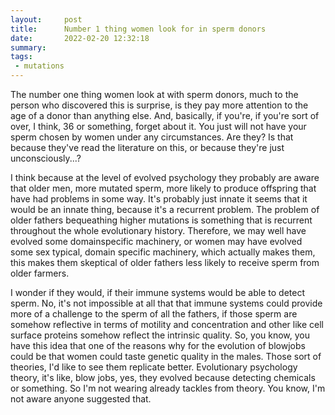 ```yaml
---
layout:     post
title:      Number 1 thing women look for in sperm donors
date:       2022-02-20 12:32:18
summary:    
tags:
 - mutations
---
```


The number one thing women look at with sperm donors, much to the person who discovered this is surprise, is they pay more attention to the age of a donor than anything else. And, basically, if you're, if you're sort of over, I think, 36 or something, forget about it. You just will not have your sperm chosen by women under any circumstances. Are they? Is that because they've read the literature on this, or because they're just unconsciously...?

I think because at the level of evolved psychology they probably are aware that older men, more mutated sperm, more likely to produce offspring that have had problems in some way. It's probably just innate it seems that it would be an innate thing, because it's a recurrent problem. The problem of older fathers bequeathing higher mutations is something that is recurrent throughout the whole evolutionary history. Therefore, we may well have evolved some domainspecific machinery, or women may have evolved some sex typical, domain specific machinery, which actually makes them, this makes them skeptical of older fathers less likely to receive sperm from older farmers. 

I wonder if they would, if their immune systems would be able to detect sperm. No, it's not impossible at all that that immune systems could provide more of a challenge to the sperm of all the fathers, if those sperm are somehow reflective in terms of motility and concentration and other like cell surface proteins somehow reflect the intrinsic quality. So, you know, you have this idea that one of the reasons why for the evolution of blowjobs could be that women could taste genetic quality in the males. Those sort of theories, I'd like to see them replicate better. Evolutionary psychology theory, it's like, blow jobs, yes, they evolved because detecting chemicals or something. So I'm not wearing already tackles from theory. You know, I'm not aware anyone suggested that.